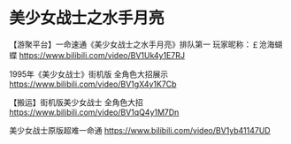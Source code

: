 
# 美少女战士之水手月亮

【游聚平台】一命速通《美少女战士之水手月亮》排队第一 玩家昵称：￡沧海蝴蝶 https://www.bilibili.com/video/BV1Uk4y1E7RJ

1995年《美少女战士》街机版 全角色大招展示 https://www.bilibili.com/video/BV1gX4y1K7Cb

【搬运】街机版美少女战士 全角色大招 https://www.bilibili.com/video/BV1qQ4y1M7Dn

美少女战士原版超难一命通 https://www.bilibili.com/video/BV1yb41147UD
